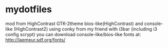 # mydotfiles

mod from HighContrast GTK-2theme
bios-like(HighContrast) and console-like (HighContrast2)
using conky from my friend with i3bar (including i3 config scrypt)
you can download console-like/bios-like fonts at: http://laemeur.sdf.org/fonts/


